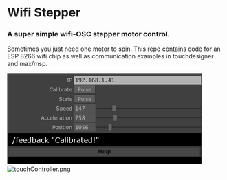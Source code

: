 # Wifi Stepper

### A super simple wifi-OSC stepper motor control.

Sometimes you just need one motor to spin.
This repo contains code for an ESP 8266 wifi chip as well as communication examples in touchdesigner and max/msp.



![tc](touchController.png)
![touchController.png](touchcontroller_img)
